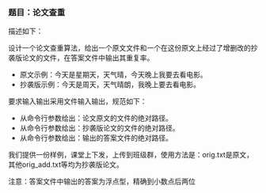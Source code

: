 ### 题目：论文查重

描述如下：

设计一个论文查重算法，给出一个原文文件和一个在这份原文上经过了增删改的抄袭版论文的文件，在答案文件中输出其重复率。

* 原文示例：今天是星期天，天气晴，今天晚上我要去看电影。  
* 抄袭版示例：今天是周天，天气晴朗，我晚上要去看电影。  

 要求输入输出采用文件输入输出，规范如下：

* 从命令行参数给出：论文原文的文件的绝对路径。  
* 从命令行参数给出：抄袭版论文的文件的绝对路径。  
* 从命令行参数给出：输出的答案文件的绝对路径。  

我们提供一份样例，课堂上下发，上传到班级群，使用方法是：orig.txt是原文，其他orig_add.txt等均为抄袭版论文。

注意：答案文件中输出的答案为浮点型，精确到小数点后两位
